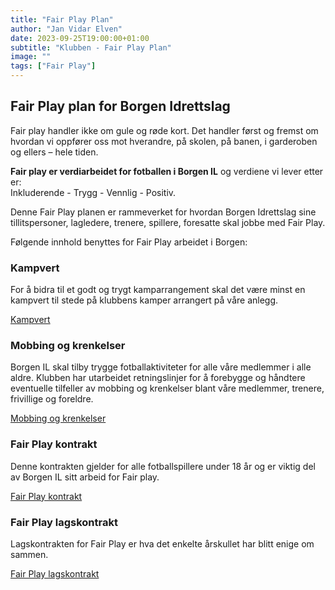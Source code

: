 ```yaml
---
title: "Fair Play Plan"
author: "Jan Vidar Elven"
date: 2023-09-25T19:00:00+01:00
subtitle: "Klubben - Fair Play Plan"
image: ""
tags: ["Fair Play"]
---
```


## Fair Play plan for Borgen Idrettslag

Fair play handler ikke om gule og røde kort. Det handler først og fremst om hvordan vi oppfører oss mot hverandre, på skolen, på banen, i garderoben og ellers – hele tiden.

**Fair play er verdiarbeidet for fotballen i Borgen IL** og verdiene vi lever etter er:  
Inkluderende - Trygg - Vennlig - Positiv.

Denne Fair Play planen er rammeverket for hvordan Borgen Idrettslag sine tillitspersoner, lagledere, trenere, spillere, foresatte skal jobbe med Fair Play.

Følgende innhold benyttes for Fair Play arbeidet i Borgen:

### Kampvert

For å bidra til et godt og trygt kamparrangement skal det være minst en kampvert til stede på klubbens kamper arrangert på våre anlegg.

[Kampvert](/page/klubben/fairplay/kampvert)

### Mobbing og krenkelser

Borgen IL skal tilby trygge fotballaktiviteter for alle våre medlemmer i alle aldre. Klubben har utarbeidet retningslinjer for å forebygge og håndtere eventuelle tilfeller av mobbing og krenkelser blant våre medlemmer, trenere, frivillige og foreldre.

[Mobbing og krenkelser](/page/klubben/fairplay/mobbing-og-krenkelser)

### Fair Play kontrakt

Denne kontrakten gjelder for alle fotballspillere under 18 år og er viktig del av Borgen IL sitt arbeid for Fair play.

[Fair Play kontrakt](/page/klubben/fairplay/fairplaykontrakt)

### Fair Play lagskontrakt

Lagskontrakten for Fair Play er hva det enkelte årskullet har blitt enige om sammen.

[Fair Play lagskontrakt](/page/klubben/fairplay/fairplay-lagskontrakt)

